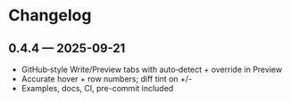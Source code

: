 
# Changelog

## 0.4.4 — 2025-09-21
- GitHub‑style Write/Preview tabs with auto‑detect + override in Preview
- Accurate hover + row numbers; diff tint on +/-
- Examples, docs, CI, pre-commit included
